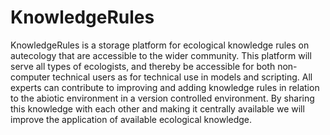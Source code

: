 # KnowledgeRules
KnowledgeRules is a storage platform for ecological knowledge rules on autecology that are accessible to the wider community. This platform will serve all types of ecologists, and thereby be accessible for both non-computer technical users as for technical use in models and scripting. All experts can contribute to improving and adding knowledge rules in relation to the abiotic environment in a version controlled environment. By sharing this knowledge with each other and making it centrally available we will improve the application of available ecological knowledge.
